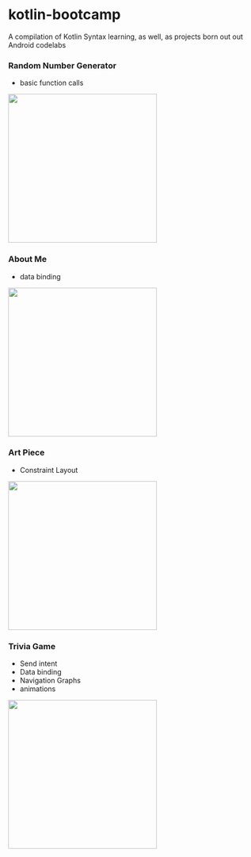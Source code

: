 # kotlin-bootcamp
A compilation of Kotlin Syntax learning, as well, as projects born out out Android codelabs

### Random Number Generator
- basic function calls

<img src="https://i.imgur.com/5Mtuv8N.gif" width="300">

### About Me
- data binding 

<img src="https://media2.giphy.com/media/iFhGhoHD2C5T7KWTTb/giphy.gif" width="300">

### Art Piece
- Constraint Layout

<img src="https://i.imgur.com/DRRZVAg.gif" width="300">

### Trivia Game
- Send intent
- Data binding 
- Navigation Graphs
- animations

<img src="https://i.imgur.com/dpEjPud.mp4" width="300">
